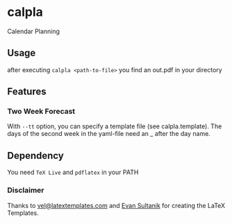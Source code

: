 # calpla
Calendar Planning

## Usage
after executing `calpla <path-to-file>` you find an out.pdf in your directory

## Features

### Two Week Forecast
With `--tt` option, you can specify a template file (see calpla.template). 
The days of the second week in the yaml-file need an _ after the day name.

## Dependency
You need `TeX Live` and `pdflatex` in your PATH

### Disclaimer
Thanks to vel@latextemplates.com and [Evan Sultanik](http://www.sultanik.com/) for creating the LaTeX Templates.
